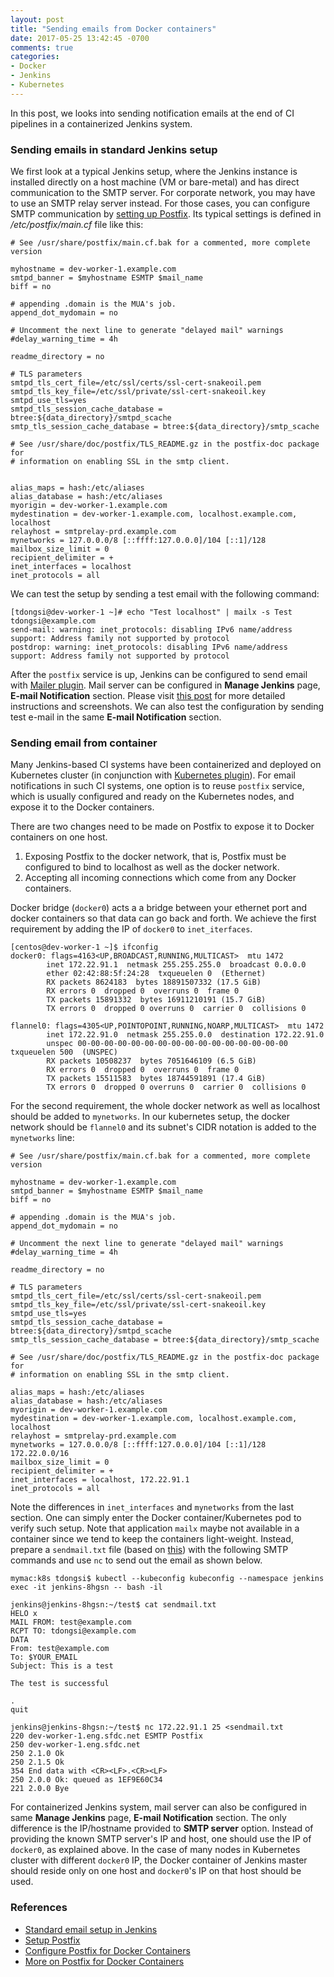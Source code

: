 ```yaml
---
layout: post
title: "Sending emails from Docker containers"
date: 2017-05-25 13:42:45 -0700
comments: true
categories: 
- Docker
- Jenkins
- Kubernetes
---
```


In this post, we looks into sending notification emails at the end of CI pipelines in a containerized Jenkins system.

### Sending emails in standard Jenkins setup

We first look at a typical Jenkins setup, where the Jenkins instance is installed directly on a host machine (VM or bare-metal) and has direct communication to the SMTP server.
For corporate network, you may have to use an SMTP relay server instead.
For those cases, you can configure SMTP communication by [setting up Postfix](https://www.digitalocean.com/community/tutorials/how-to-install-and-configure-postfix-as-a-send-only-smtp-server-on-ubuntu-14-04).
Its typical settings is defined in */etc/postfix/main.cf* file like this:

``` plain /etc/postfix/main.cf example
# See /usr/share/postfix/main.cf.bak for a commented, more complete version

myhostname = dev-worker-1.example.com
smtpd_banner = $myhostname ESMTP $mail_name
biff = no

# appending .domain is the MUA's job.
append_dot_mydomain = no

# Uncomment the next line to generate "delayed mail" warnings
#delay_warning_time = 4h

readme_directory = no

# TLS parameters
smtpd_tls_cert_file=/etc/ssl/certs/ssl-cert-snakeoil.pem
smtpd_tls_key_file=/etc/ssl/private/ssl-cert-snakeoil.key
smtpd_use_tls=yes
smtpd_tls_session_cache_database = btree:${data_directory}/smtpd_scache
smtp_tls_session_cache_database = btree:${data_directory}/smtp_scache

# See /usr/share/doc/postfix/TLS_README.gz in the postfix-doc package for
# information on enabling SSL in the smtp client.


alias_maps = hash:/etc/aliases
alias_database = hash:/etc/aliases
myorigin = dev-worker-1.example.com
mydestination = dev-worker-1.example.com, localhost.example.com, localhost
relayhost = smtprelay-prd.example.com
mynetworks = 127.0.0.0/8 [::ffff:127.0.0.0]/104 [::1]/128
mailbox_size_limit = 0
recipient_delimiter = +
inet_interfaces = localhost
inet_protocols = all
```

We can test the setup by sending a test email with the following command:

``` plain Send a test email
[tdongsi@dev-worker-1 ~]# echo "Test localhost" | mailx -s Test tdongsi@example.com
send-mail: warning: inet_protocols: disabling IPv6 name/address support: Address family not supported by protocol
postdrop: warning: inet_protocols: disabling IPv6 name/address support: Address family not supported by protocol
```

After the `postfix` service is up, Jenkins can be configured to send email with [Mailer plugin](https://wiki.jenkins-ci.org/display/JENKINS/Mailer).
Mail server can be configured in **Manage Jenkins** page, **E-mail Notification** section.
Please visit [this post](http://www.nailedtothex.org/roller/kyle/entry/articles-jenkins-email) for more detailed instructions and screenshots.
We can also test the configuration by sending test e-mail in the same **E-mail Notification** section.

### Sending email from container

Many Jenkins-based CI systems have been containerized and deployed on Kubernetes cluster (in conjunction with [Kubernetes plugin](https://wiki.jenkins-ci.org/display/JENKINS/Kubernetes+Plugin)). 
For email notifications in such CI systems, one option is to reuse `postfix` service, which is usually configured and ready on the Kubernetes nodes, and expose it to the Docker containers.

There are two changes need to be made on Postfix to expose it to Docker containers on one host.

1. Exposing Postfix to the docker network, that is, Postfix must be configured to bind to localhost as well as the docker network.
1. Accepting all incoming connections which come from any Docker containers.

Docker bridge (`docker0`) acts a a bridge between your ethernet port and docker containers so that data can go back and forth.
We achieve the first requirement by adding the IP of `docker0` to `inet_iterfaces`.

``` plain ifconfig example output
[centos@dev-worker-1 ~]$ ifconfig
docker0: flags=4163<UP,BROADCAST,RUNNING,MULTICAST>  mtu 1472
        inet 172.22.91.1  netmask 255.255.255.0  broadcast 0.0.0.0
        ether 02:42:88:5f:24:28  txqueuelen 0  (Ethernet)
        RX packets 8624183  bytes 18891507332 (17.5 GiB)
        RX errors 0  dropped 0  overruns 0  frame 0
        TX packets 15891332  bytes 16911210191 (15.7 GiB)
        TX errors 0  dropped 0 overruns 0  carrier 0  collisions 0

flannel0: flags=4305<UP,POINTOPOINT,RUNNING,NOARP,MULTICAST>  mtu 1472
        inet 172.22.91.0  netmask 255.255.0.0  destination 172.22.91.0
        unspec 00-00-00-00-00-00-00-00-00-00-00-00-00-00-00-00  txqueuelen 500  (UNSPEC)
        RX packets 10508237  bytes 7051646109 (6.5 GiB)
        RX errors 0  dropped 0  overruns 0  frame 0
        TX packets 15511583  bytes 18744591891 (17.4 GiB)
        TX errors 0  dropped 0 overruns 0  carrier 0  collisions 0
```

For the second requirement, the whole docker network as well as localhost should be added to `mynetworks`. 
In our kubernetes setup, the docker network should be `flannel0` and its subnet's CIDR notation is added to the `mynetworks` line:

``` plain Modified /etc/postfix/main.cf
# See /usr/share/postfix/main.cf.bak for a commented, more complete version

myhostname = dev-worker-1.example.com
smtpd_banner = $myhostname ESMTP $mail_name
biff = no

# appending .domain is the MUA's job.
append_dot_mydomain = no

# Uncomment the next line to generate "delayed mail" warnings
#delay_warning_time = 4h

readme_directory = no

# TLS parameters
smtpd_tls_cert_file=/etc/ssl/certs/ssl-cert-snakeoil.pem
smtpd_tls_key_file=/etc/ssl/private/ssl-cert-snakeoil.key
smtpd_use_tls=yes
smtpd_tls_session_cache_database = btree:${data_directory}/smtpd_scache
smtp_tls_session_cache_database = btree:${data_directory}/smtp_scache

# See /usr/share/doc/postfix/TLS_README.gz in the postfix-doc package for
# information on enabling SSL in the smtp client.

alias_maps = hash:/etc/aliases
alias_database = hash:/etc/aliases
myorigin = dev-worker-1.example.com
mydestination = dev-worker-1.example.com, localhost.example.com, localhost
relayhost = smtprelay-prd.example.com
mynetworks = 127.0.0.0/8 [::ffff:127.0.0.0]/104 [::1]/128 172.22.0.0/16
mailbox_size_limit = 0
recipient_delimiter = +
inet_interfaces = localhost, 172.22.91.1
inet_protocols = all
```

Note the differences in `inet_interfaces` and `mynetworks` from the last section.
One can simply enter the Docker container/Kubernetes pod to verify such setup. 
Note that application `mailx` maybe not available in a container since we tend to keep the containers light-weight.
Instead, prepare a `sendmail.txt` file (based on [this](http://docs.blowb.org/setup-host/postfix.html)) with the following SMTP commands and use `nc` to send out the email as shown below.

``` plain Send test email from container
mymac:k8s tdongsi$ kubectl --kubeconfig kubeconfig --namespace jenkins exec -it jenkins-8hgsn -- bash -il

jenkins@jenkins-8hgsn:~/test$ cat sendmail.txt
HELO x
MAIL FROM: test@example.com
RCPT TO: tdongsi@example.com
DATA
From: test@example.com
To: $YOUR_EMAIL
Subject: This is a test

The test is successful

.
quit

jenkins@jenkins-8hgsn:~/test$ nc 172.22.91.1 25 <sendmail.txt
220 dev-worker-1.eng.sfdc.net ESMTP Postfix
250 dev-worker-1.eng.sfdc.net
250 2.1.0 Ok
250 2.1.5 Ok
354 End data with <CR><LF>.<CR><LF>
250 2.0.0 Ok: queued as 1EF9E60C34
221 2.0.0 Bye
``` 

For containerized Jenkins system, mail server can also be configured in same **Manage Jenkins** page, **E-mail Notification** section. 
The only difference is the IP/hostname provided to **SMTP server** option. 
Instead of providing the known SMTP server's IP and host, one should use the IP of `docker0`, as explained above. 
In the case of many nodes in Kubernetes cluster with different `docker0` IP, the Docker container of Jenkins master should reside only on one host and `docker0`'s IP on that host should be used. 

### References

* [Standard email setup in Jenkins](http://www.nailedtothex.org/roller/kyle/entry/articles-jenkins-email)
* [Setup Postfix](https://www.digitalocean.com/community/tutorials/how-to-install-and-configure-postfix-as-a-send-only-smtp-server-on-ubuntu-14-04)
* [Configure Postfix for Docker Containers](http://docs.blowb.org/setup-host/postfix.html)
* [More on Postfix for Docker Containers](http://satishgandham.com/2016/12/sending-email-from-docker-through-postfix-installed-on-the-host/)
